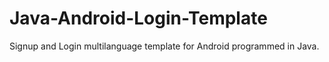 # Java-Android-Login-Template
Signup and Login multilanguage template for Android programmed in Java. 
